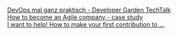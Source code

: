 [DevOps mal ganz praktisch - Developer Garden TechTalk](https://www.youtube.com/watch?v=8fATk1esGj4)  
[How to become an Agile company - case study](http://youtu.be/-EodmMOwB7g?list=UUadZ6_NWdCN6YolgQdfV8Pg)  
[I want to help! How to make your first contribution to ...](http://youtu.be/U7HJuC84Lpw?list=UUadZ6_NWdCN6YolgQdfV8Pg)  
